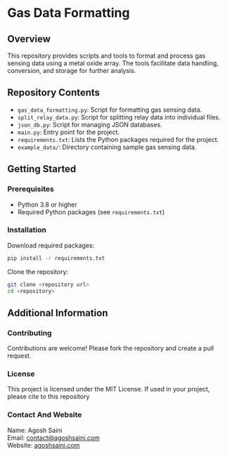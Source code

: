 # Gas Data Formatting

## Overview

This repository provides scripts and tools to format and process gas sensing data using a metal oxide array. The tools facilitate data handling, conversion, and storage for further analysis.

## Repository Contents

- `gas_data_formatting.py`: Script for formatting gas sensing data.
- `split_relay_data.py`: Script for splitting relay data into individual files.
- `json_db.py`: Script for managing JSON databases.
- `main.py`: Entry point for the project.
- `requirements.txt`: Lists the Python packages required for the project.
- `example_data/`: Directory containing sample gas sensing data.


## Getting Started

### Prerequisites

- Python 3.8 or higher
- Required Python packages (see `requirements.txt`)

### Installation

Download required packages:

```bash
pip install -r requirements.txt 
```
Clone the repository:

```bash
git clone <repository url>
cd <repository>
```
## Additional Information

### Contributing
Contributions are welcome! Please fork the repository and create a pull request.

### License
This project is licensed under the MIT License. If used in your project, please cite to this repository

### Contact And Website
Name: Agosh Saini\
Email: [contact@agoshsaini.com](mailto:contact@agoshsaini.com)\
Website: [agoshsaini.com](https://agoshsaini.com/)
